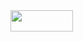 <img src="https://github.com/dduyg/linkss/blob/49ecf1281e465040447ba11a18dde3824709f496/Hello.gif" width="100" height="34" />
